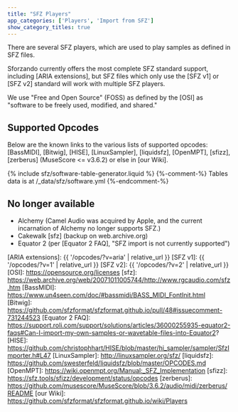 ```yaml
---
title: "SFZ Players"
app_categories: ['Players', 'Import from SFZ']
show_category_titles: true
---
```

There are several SFZ players, which are used to play samples as defined in SFZ
files.

Sforzando currently offers the most complete SFZ standard support, including
[ARIA extensions], but SFZ files which only use the [SFZ v1] or [SFZ v2] standard
will work with multiple SFZ players.

We use "Free and Open Source" (FOSS) as defined by the [OSI]
as "software to be freely used, modified, and shared."

## Supported Opcodes

Below are the known links to the various lists of supported opcodes:\
[BassMIDI], [Bitwig], [HISE], [LinuxSampler], [liquidsfz],
[OpenMPT], [sfizz], [zerberus] (MuseScore <= v3.6.2) or else in [our Wiki].

{% include sfz/software-table-generator.liquid %}
{%-comment-%} Tables data is at /_data/sfz/software.yml {%-endcomment-%}

## No longer available

- Alchemy (Camel Audio was acquired by Apple,
  and the current incarnation of Alchemy no longer supports SFZ.)
- Cakewalk [sfz] (backup on web.archive.org)
- Equator 2 (per [Equator 2 FAQ], "SFZ import is not currently supported")

[ARIA extensions]: {{ '/opcodes/?v=aria' | relative_url }}
[SFZ v1]:          {{ '/opcodes/?v=1' | relative_url }}
[SFZ v2]:          {{ '/opcodes/?v=2' | relative_url }}
[OSI]: https://opensource.org/licenses
[sfz]: https://web.archive.org/web/20071011005744/http://www.rgcaudio.com/sfz.htm
[BassMIDI]:     https://www.un4seen.com/doc/#bassmidi/BASS_MIDI_FontInit.html
[Bitwig]:       https://github.com/sfzformat/sfzformat.github.io/pull/48#issuecomment-731244523
[Equator 2 FAQ]: https://support.roli.com/support/solutions/articles/36000255935-equator2-faqs#Can-I-import-my-own-samples-or-wavetable-files-into-Equator2?
[HISE]:         https://github.com/christophhart/HISE/blob/master/hi_sampler/sampler/SfzImporter.h#L47
[LinuxSampler]: http://linuxsampler.org/sfz/
[liquidsfz]:    https://github.com/swesterfeld/liquidsfz/blob/master/OPCODES.md
[OpenMPT]:      https://wiki.openmpt.org/Manual:_SFZ_Implementation
[sfizz]:        https://sfz.tools/sfizz/development/status/opcodes
[zerberus]:     https://github.com/musescore/MuseScore/blob/3.6.2/audio/midi/zerberus/README
[our Wiki]:     https://github.com/sfzformat/sfzformat.github.io/wiki/Players
